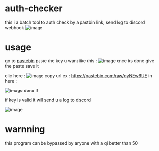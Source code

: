 # auth-checker
this i a batch tool to auth check by a pastbin link, send log to discord webhook
![image](https://user-images.githubusercontent.com/91413006/137767301-e6261e3c-4753-4522-8b92-8545277af91d.png)

# usage 
go to [pastebin](https://pastebin.com)
paste the key u want like this :
![image](https://user-images.githubusercontent.com/91413006/137767870-0dc5e86f-2426-43d3-afea-42e01937db3a.png)
once its done give the paste save it


clic here :
![image](https://user-images.githubusercontent.com/91413006/137768081-def74b8f-3e77-44e0-9229-8c37df31263c.png)
copy url ex : https://pastebin.com/raw/qyNEw6UE in here :


![image](https://user-images.githubusercontent.com/91413006/137768574-385c0896-35f9-47d6-bade-eaa673625737.png)
done !! 

if key is valid it will send u a log to discord

![image](https://user-images.githubusercontent.com/91413006/137786836-89c17d67-b45d-45d7-b591-e96bb6ee1688.png)


# warnning
this program can be bypassed by anyone with a qi better than 50

